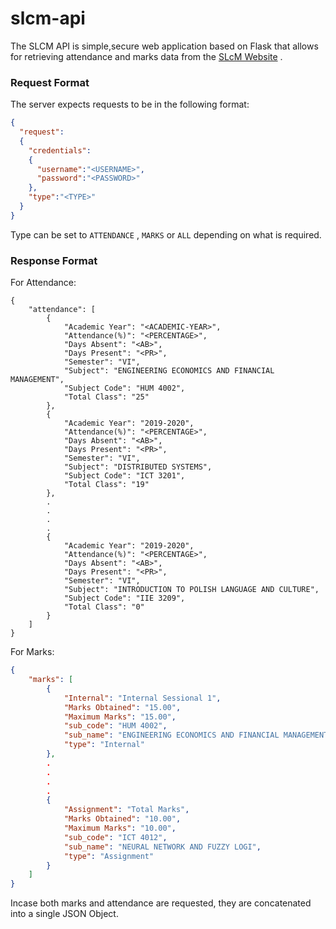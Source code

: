 # slcm-api
The SLCM API is simple,secure web application based on Flask that allows for retrieving attendance and marks data from the [SLcM Website](https://slcm.manipal.edu) .

### Request Format 
The server expects requests to be in the following format: 

``` JSON
{
  "request":
  {
    "credentials":
    {
      "username":"<USERNAME>",
      "password":"<PASSWORD>"
    },
    "type":"<TYPE>"
  }
}
```
Type can be set to ```ATTENDANCE``` , ```MARKS``` or ```ALL``` depending on what is required.

### Response Format

For Attendance: 
``` 
{
    "attendance": [
        {
            "Academic Year": "<ACADEMIC-YEAR>",
            "Attendance(%)": "<PERCENTAGE>",
            "Days Absent": "<AB>",
            "Days Present": "<PR>",
            "Semester": "VI",
            "Subject": "ENGINEERING ECONOMICS AND FINANCIAL MANAGEMENT",
            "Subject Code": "HUM 4002",
            "Total Class": "25"
        },
        {
            "Academic Year": "2019-2020",
            "Attendance(%)": "<PERCENTAGE>",
            "Days Absent": "<AB>",
            "Days Present": "<PR>",
            "Semester": "VI",
            "Subject": "DISTRIBUTED SYSTEMS",
            "Subject Code": "ICT 3201",
            "Total Class": "19"
        },
        .
        .
        .
        .
        {
            "Academic Year": "2019-2020",
            "Attendance(%)": "<PERCENTAGE>",
            "Days Absent": "<AB>",
            "Days Present": "<PR>",
            "Semester": "VI",
            "Subject": "INTRODUCTION TO POLISH LANGUAGE AND CULTURE",
            "Subject Code": "IIE 3209",
            "Total Class": "0"
        }
    ]
}
```
For Marks:
``` JSON
{
    "marks": [
        {
            "Internal": "Internal Sessional 1",
            "Marks Obtained": "15.00",
            "Maximum Marks": "15.00",
            "sub_code": "HUM 4002",
            "sub_name": "ENGINEERING ECONOMICS AND FINANCIAL MANAGEMENT",
            "type": "Internal"
        },
        .
        .
        .
        .
        {
            "Assignment": "Total Marks",
            "Marks Obtained": "10.00",
            "Maximum Marks": "10.00",
            "sub_code": "ICT 4012",
            "sub_name": "NEURAL NETWORK AND FUZZY LOGI",
            "type": "Assignment"
        }
    ]
}
```

Incase both marks and attendance are requested, they are concatenated into a single JSON Object.
